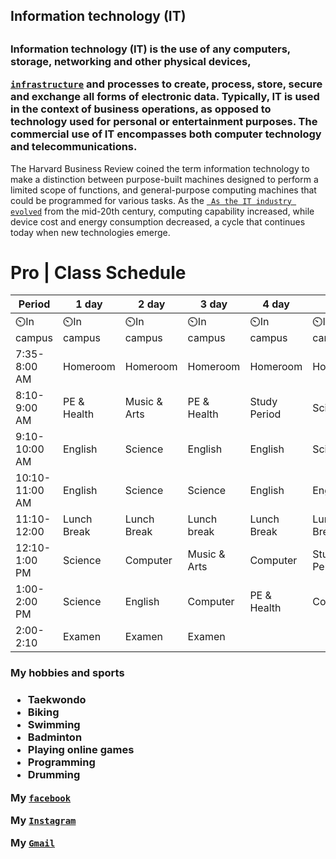 <h2>Information technology (IT)<h2>

<h3>Information technology (IT) is the use of any computers, storage, networking and other physical devices,

[`infrastructure`](https://www.techtarget.com/searchdatacenter/definition/infrastructure)
and processes to create, process, store, secure and exchange all forms of electronic data. Typically, IT is used in the context of business operations, as opposed to technology used for personal or entertainment purposes. The commercial use of IT encompasses both computer technology and telecommunications.</h3>

The Harvard Business Review coined the term information technology to make a distinction between purpose-built machines designed to perform a limited scope of functions, and general-purpose computing machines that could be programmed for various tasks. As the 
[` As the IT industry evolved`](https://www.techtarget.com/whatis/feature/A-brief-history-of-the-evolution-and-growth-of-IT) 
from the mid-20th century, computing capability increased, while device cost and energy consumption decreased, a cycle that continues today when new technologies emerge.

<h1>Pro | Class Schedule</h1>
  
  | Period | 1 day | 2 day | 3 day | 4 day | 5 day |
  |--------|-------|-------|-------|-------|-------|
  | ⏲️In campus | ⏲️In campus | ⏲️In campus | ⏲️In campus | ⏲️In campus | ⏲️In campus |
  | 7:35-8:00 AM| Homeroom | Homeroom | Homeroom | Homeroom | Homeroom|
  | 8:10-9:00 AM| PE & Health | Music & Arts | PE & Health | Study Period | Science |
  | 9:10-10:00 AM | English | Science | English | English | Science |
  | 10:10-11:00 AM| English | Science | Science | English | English 
  | 11:10-12:00 | Lunch Break | Lunch Break | Lunch break | Lunch Break | Lunch Break |
  | 12:10-1:00 PM | Science | Computer | Music & Arts | Computer | Study Period |
  | 1:00-2:00 PM | Science | English | Computer | PE & Health | Computer |
  | 2:00-2:10 | Examen | Examen | Examen
  
  <h3>My hobbies and sports<h3>
  
  <ul>
  <li>Taekwondo</li>
  <li>Biking</li>
  <li>Swimming</li>
  <li>Badminton</li>
    <li>Playing online games</li>
    <li>Programming</li>
    <li>Drumming</li>
</ul>
  
  My [`facebook`](https://www.facebook.com/tronixza/)
  
  My [`Instagram`](https://www.instagram.com/tronixz13/)
    
  My [`Gmail`](https://mail.google.com/mail/u/0/#search/dnayala%40gbox.adnu.edu.ph)

  

 


